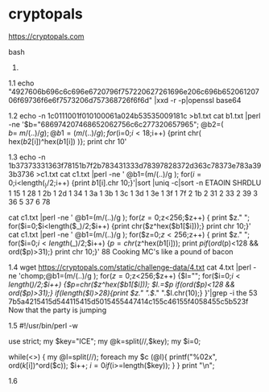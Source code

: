 # cryptopals
https://cryptopals.com

bash

1.
1.1
echo "4927606b696c6c696e6720796f757220627261696e206c696b65206120706f69736f6e6f7573206d757368726f6f6d" |xxd -r -p|openssl base64

1.2
echo -n 1c0111001f010100061a024b53535009181c >b1.txt
cat b1.txt |perl -ne '$b="686974207468652062756c6c277320657965"; @b2=( $b =~ m/(..)/g ); @b1=(m/(..)/g ); for($i=0;$i<18;$i++) {print chr( hex($b2[$i])^hex($b1[$i]) )}; print chr 10'

1.3
echo -n 1b37373331363f78151b7f2b783431333d78397828372d363c78373e783a393b3736 >c1.txt
cat c1.txt |perl -ne ' @b1=(m/(..)/g ); for($i=0;$i<length($_)/2;$i++) {print $b1[$i].chr 10;}'|sort |uniq -c|sort -n
ETAOIN SHRDLU
      1 15
      1 28
      1 2b
      1 2d
      1 34
      1 3a
      1 3b
      1 3c
      1 3d
      1 3e
      1 3f
      1 7f
      2 1b
      2 31
      2 33
      2 39
      3 36
      5 37
      6 78

cat c1.txt |perl -ne ' @b1=(m/(..)/g ); for($z=0;$z<256;$z++) { print $z." "; for($i=0;$i<length($_)/2;$i++) {print chr($z^hex($b1[$i]));} print chr 10;}'
cat c1.txt |perl -ne ' @b1=(m/(..)/g ); for($z=0;$z<256;$z++) { print $z." "; for($i=0;$i<length($_)/2;$i++) {$p=chr($z^hex($b1[$i])); print $p if(ord($p)<128 && ord($p)>31);} print chr 10;}'
88 Cooking MC's like a pound of bacon

1.4
wget https://cryptopals.com/static/challenge-data/4.txt
cat 4.txt |perl -ne 'chomp;@b1=(m/(..)/g ); for($z=0;$z<256;$z++) {$l=""; for($i=0;$i<length($_)/2;$i++) {$p=chr($z^hex($b1[$i]));  $l.=$p if(ord($p)<128 && ord($p)>31);} if(length($l)>28){print $z." ".$_." ".$l.chr(10);} }'|grep -i the
53 7b5a4215415d544115415d5015455447414c155c46155f4058455c5b523f Now that the party is jumping

1.5
#!/usr/bin/perl -w

use strict;
my $key="ICE";
my @k=split(//,$key);
my $i=0;

while(<>)
{
        my @l=split(//);
        foreach my $c (@l){
                printf("%02x", ord($k[$i])^ord($c));
                $i++;
                $i=0 if($i>=length($key));
        }
}
print "\n";

1.6
